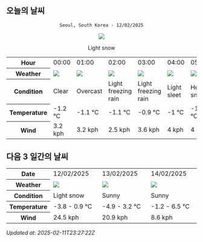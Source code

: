 ## 오늘의 날씨
<div align="center">

`Seoul, South Korea - 12/02/2025`

<img src="https://cdn.weatherapi.com/weather/64x64/day/326.png"/>

Light snow

</div>


<table>
    <tr>
        <th>Hour</th>
        <td>00:00</td><td>01:00</td><td>02:00</td><td>03:00</td><td>04:00</td><td>05:00</td><td>06:00</td><td>07:00</td><td>08:00</td><td>09:00</td><td>10:00</td><td>11:00</td><td>12:00</td><td>13:00</td><td>14:00</td><td>15:00</td><td>16:00</td><td>17:00</td><td>18:00</td><td>19:00</td><td>20:00</td><td>21:00</td><td>22:00</td><td>23:00</td>
    </tr>
    <tr>
        <th>Weather</th>
        <td><img src="https://cdn.weatherapi.com/weather/64x64/night/113.png"></img></td><td><img src="https://cdn.weatherapi.com/weather/64x64/night/122.png"></img></td><td><img src="https://cdn.weatherapi.com/weather/64x64/night/311.png"></img></td><td><img src="https://cdn.weatherapi.com/weather/64x64/night/311.png"></img></td><td><img src="https://cdn.weatherapi.com/weather/64x64/night/317.png"></img></td><td><img src="https://cdn.weatherapi.com/weather/64x64/night/338.png"></img></td><td><img src="https://cdn.weatherapi.com/weather/64x64/night/332.png"></img></td><td><img src="https://cdn.weatherapi.com/weather/64x64/night/326.png"></img></td><td><img src="https://cdn.weatherapi.com/weather/64x64/day/323.png"></img></td><td><img src="https://cdn.weatherapi.com/weather/64x64/day/338.png"></img></td><td><img src="https://cdn.weatherapi.com/weather/64x64/day/338.png"></img></td><td><img src="https://cdn.weatherapi.com/weather/64x64/day/332.png"></img></td><td><img src="https://cdn.weatherapi.com/weather/64x64/day/326.png"></img></td><td><img src="https://cdn.weatherapi.com/weather/64x64/day/326.png"></img></td><td><img src="https://cdn.weatherapi.com/weather/64x64/day/326.png"></img></td><td><img src="https://cdn.weatherapi.com/weather/64x64/day/332.png"></img></td><td><img src="https://cdn.weatherapi.com/weather/64x64/day/326.png"></img></td><td><img src="https://cdn.weatherapi.com/weather/64x64/day/326.png"></img></td><td><img src="https://cdn.weatherapi.com/weather/64x64/day/311.png"></img></td><td><img src="https://cdn.weatherapi.com/weather/64x64/night/122.png"></img></td><td><img src="https://cdn.weatherapi.com/weather/64x64/night/116.png"></img></td><td><img src="https://cdn.weatherapi.com/weather/64x64/night/113.png"></img></td><td><img src="https://cdn.weatherapi.com/weather/64x64/night/113.png"></img></td><td><img src="https://cdn.weatherapi.com/weather/64x64/night/113.png"></img></td>
    </tr>
    <tr>
        <th>Condition</th>
        <td width="200px">Clear </td><td width="200px">Overcast </td><td width="200px">Light freezing rain</td><td width="200px">Light freezing rain</td><td width="200px">Light sleet</td><td width="200px">Heavy snow</td><td width="200px">Moderate snow</td><td width="200px">Light snow</td><td width="200px">Patchy light snow</td><td width="200px">Heavy snow</td><td width="200px">Heavy snow</td><td width="200px">Moderate snow</td><td width="200px">Light snow</td><td width="200px">Light snow</td><td width="200px">Light snow</td><td width="200px">Moderate snow</td><td width="200px">Light snow</td><td width="200px">Light snow</td><td width="200px">Light freezing rain</td><td width="200px">Overcast </td><td width="200px">Partly Cloudy </td><td width="200px">Clear </td><td width="200px">Clear </td><td width="200px">Clear </td>
    </tr>
    <tr>
        <th>Temperature</th>
        <td>-1.2 °C</td><td>-1.1 °C</td><td>-1.1 °C</td><td>-0.9 °C</td><td>-1 °C</td><td>-1.1 °C</td><td>-1.3 °C</td><td>-1.5 °C</td><td>1.1 °C</td><td>-1.1 °C</td><td>-1.1 °C</td><td>-0.3 °C</td><td>0.9 °C</td><td>0.6 °C</td><td>0.7 °C</td><td>0.5 °C</td><td>0.7 °C</td><td>0.8 °C</td><td>0.6 °C</td><td>-1.1 °C</td><td>-2.4 °C</td><td>-2.8 °C</td><td>-3.3 °C</td><td>-3.8 °C</td>
    </tr>
    <tr>
        <th>Wind</th>
        <td>3.2 kph</td><td>3.2 kph</td><td>2.5 kph</td><td>3.6 kph</td><td>4 kph</td><td>4 kph</td><td>3.2 kph</td><td>4.7 kph</td><td>3.6 kph</td><td>3.6 kph</td><td>4.7 kph</td><td>4.3 kph</td><td>2.2 kph</td><td>1.1 kph</td><td>4 kph</td><td>4 kph</td><td>5.4 kph</td><td>14 kph</td><td>16.9 kph</td><td>22.3 kph</td><td>22 kph</td><td>24.5 kph</td><td>21.2 kph</td><td>20.2 kph</td>
    </tr>
</table>


## 다음 3 일간의 날씨


<table>
    <tr>
        <th>Date</th>
        <td>12/02/2025</td><td>13/02/2025</td><td>14/02/2025</td>
    </tr>
    <tr>
        <th>Weather</th>
        <td><img src="https://cdn.weatherapi.com/weather/64x64/day/326.png"/></td><td><img src="https://cdn.weatherapi.com/weather/64x64/day/113.png"/></td><td><img src="https://cdn.weatherapi.com/weather/64x64/day/113.png"/></td>
    </tr>
    <tr>
        <th>Condition</th>
        <td width="200px">Light snow</td><td width="200px">Sunny</td><td width="200px">Sunny</td>
    </tr>
    <tr>
        <th>Temperature</th>
        <td>-3.8 -  0.9 °C</td><td>-4.9 -  3.2 °C</td><td>-1.2 -  6.5 °C</td>
    </tr>
    <tr>
        <th>Wind</th>
        <td>24.5 kph</td><td>20.9 kph</td><td>8.6 kph</td>
    </tr>
</table>


*Updated at: 2025-02-11T23:27:22Z*
